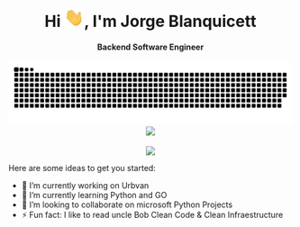 <div align="center">
<h1 align="center">Hi <img width="35" src="https://github.com/1999AZZAR/1999AZZAR/blob/main/resources/img/waving.gif">, I'm Jorge Blanquicett</h1>
<h4 align="center">Backend Software Engineer</h4>
</div>

<div align="center">
  <a href="https://1999azzar.github.io/1999AZZAR/">
  <img  src="https://github.com/1999AZZAR/1999AZZAR/blob/main/resources/img/grid-snake.svg"
       alt="snake" /></a>
</div>
  
<div align="center">
<a href="https://github.com/jblanquicett92">
  <img align="center" src="https://github-readme-stats.vercel.app/api?username=jblanquicett92&show_icons=true&theme=vue-dark" />
</a>
 </div>
 
 <br>
 
<div align="center">
<a href="https://github.com/jblanquicett92">
  <img align="center" src="https://github-readme-stats.vercel.app/api/top-langs/?username=jblanquicett92&theme=vue-dark" />
</a>
 </div>



Here are some ideas to get you started:

- 🔭 I’m currently working on Urbvan
- 🌱 I’m currently learning Python and GO
- 👯 I’m looking to collaborate on microsoft Python Projects
- ⚡ Fun fact: I like to read uncle Bob Clean Code & Clean Infraestructure
